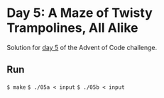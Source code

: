 # Day 5: A Maze of Twisty Trampolines, All Alike
Solution for [day 5](https://adventofcode.com/2017/day/5) of the Advent of Code challenge.

## Run
`$ make`
`$ ./05a < input`
`$ ./05b < input`

